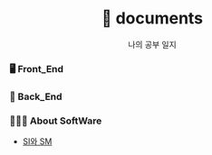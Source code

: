 <div align="center">

# 📄 documents

나의 공부 일지

</div>

### 🖥 Front_End

### 🔌 Back_End

### 🙆🏻‍♂️ About SoftWare

 - [SI와 SM](./etc/SI%EC%99%80%20SM)